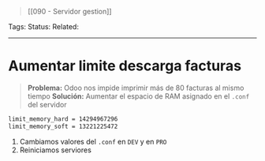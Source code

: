 > [[090  - Servidor gestion]]

Tags: 
Status: 
Related: 

___

# Aumentar limite descarga facturas

> **Problema:** Odoo nos impide imprimir más de 80 facturas al mismo tiempo
> **Solución:** Aumentar el espacio de RAM asignado en el `.conf` del servidor

```sh
limit_memory_hard = 14294967296
limit_memory_soft = 13221225472
```

1. Cambiamos valores del `.conf` en `DEV` y en `PRO`
2. Reiniciamos serviores